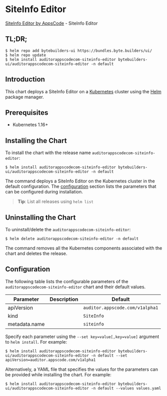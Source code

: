 # SiteInfo Editor

[SiteInfo Editor by AppsCode](https://byte.builders) - SiteInfo Editor

## TL;DR;

```console
$ helm repo add bytebuilders-ui https://bundles.byte.builders/ui/
$ helm repo update
$ helm install auditorappscodecom-siteinfo-editor bytebuilders-ui/auditorappscodecom-siteinfo-editor -n default
```

## Introduction

This chart deploys a SiteInfo Editor on a [Kubernetes](http://kubernetes.io) cluster using the [Helm](https://helm.sh) package manager.

## Prerequisites

- Kubernetes 1.16+

## Installing the Chart

To install the chart with the release name `auditorappscodecom-siteinfo-editor`:

```console
$ helm install auditorappscodecom-siteinfo-editor bytebuilders-ui/auditorappscodecom-siteinfo-editor -n default
```

The command deploys a SiteInfo Editor on the Kubernetes cluster in the default configuration. The [configuration](#configuration) section lists the parameters that can be configured during installation.

> **Tip**: List all releases using `helm list`

## Uninstalling the Chart

To uninstall/delete the `auditorappscodecom-siteinfo-editor`:

```console
$ helm delete auditorappscodecom-siteinfo-editor -n default
```

The command removes all the Kubernetes components associated with the chart and deletes the release.

## Configuration

The following table lists the configurable parameters of the `auditorappscodecom-siteinfo-editor` chart and their default values.

|   Parameter   | Description |                  Default                   |
|---------------|-------------|--------------------------------------------|
| apiVersion    |             | <code>auditor.appscode.com/v1alpha1</code> |
| kind          |             | <code>SiteInfo</code>                      |
| metadata.name |             | <code>siteinfo</code>                      |


Specify each parameter using the `--set key=value[,key=value]` argument to `helm install`. For example:

```console
$ helm install auditorappscodecom-siteinfo-editor bytebuilders-ui/auditorappscodecom-siteinfo-editor -n default --set apiVersion=auditor.appscode.com/v1alpha1
```

Alternatively, a YAML file that specifies the values for the parameters can be provided while
installing the chart. For example:

```console
$ helm install auditorappscodecom-siteinfo-editor bytebuilders-ui/auditorappscodecom-siteinfo-editor -n default --values values.yaml
```
